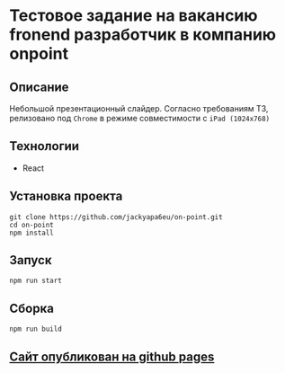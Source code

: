 # Тестовое задание на вакансию fronend разработчик в компанию onpoint  

## Описание
Небольшой презентационный слайдер. Согласно требованиям ТЗ, релизовано под `Chrome` в режиме совместимости с `iPad (1024x768)`

## Технологии
- React

## Установка проекта  
```
git clone https://github.com/jackyapa6eu/on-point.git
cd on-point 
npm install
```

## Запуск
```
npm run start
```  
  
## Сборка
```
npm run build
```
  
## [Сайт опубликован на github pages](https://jackyapa6eu.github.io/on-point/)


